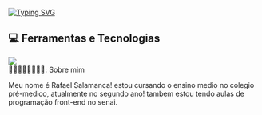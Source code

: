 [![Typing SVG](https://readme-typing-svg.herokuapp.com?font=Fira+Code&pause=1000&color=FF0000&background=144DFF00&random=false&width=435&lines=ea%C3%AD+blz%3F+sou+o+rafael+salamanca+%3A0)](https://git.io/typing-svg)

## 💻 Ferramentas e Tecnologias
<div> <img src="https://img.shields.io/badge/Github-1a1e21?style=for-the-badge&logo=github&logoColor=white" target="_blank"></a>

</div>
 
 <div>
 🐱‍🏍🐱‍🐉🐱‍💻🐱‍👤: Sobre mim


  <p> Meu nome é Rafael Salamanca! estou cursando o ensino medio no colegio pré-medico, atualmente no segundo ano! tambem estou tendo aulas de programação front-end no senai. </p>
</div>

